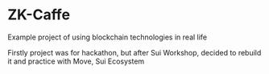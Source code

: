 # ZK-Caffe

Example project of using blockchain technologies in real life

Firstly project was for hackathon, but after Sui Workshop, decided to rebuild it and practice with Move, Sui Ecosystem
